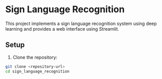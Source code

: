 # Sign Language Recognition

This project implements a sign language recognition system using deep learning and provides a web interface using Streamlit.

## Setup

1. Clone the repository:
```bash
git clone <repository-url>
cd sign_language_recognition